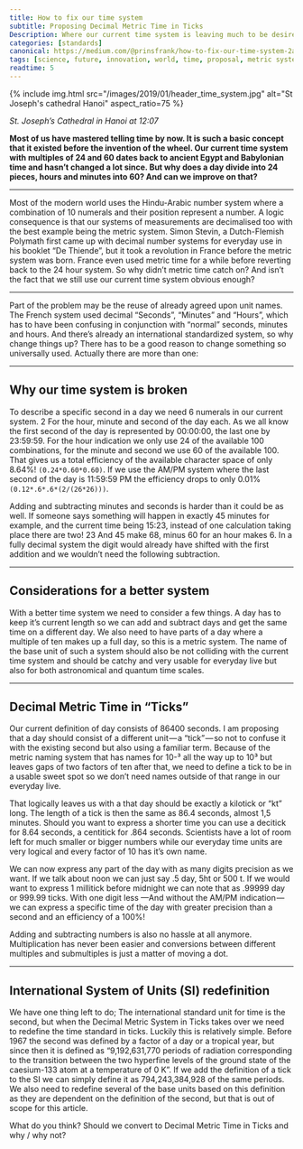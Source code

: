 ```yaml
---
title: How to fix our time system
subtitle: Proposing Decimal Metric Time in Ticks
Description: Where our current time system is leaving much to be desired, i am taking a deep dive in what is wrong and how we can fix it. I am proposing an alternative with Decimal Metric Time in Ticks.
categories: [standards]
canonical: https://medium.com/@prinsfrank/how-to-fix-our-time-system-2a4cedb8260b
tags: [science, future, innovation, world, time, proposal, metric system, decimal, standards]
readtime: 5
---
```


{% include img.html src="/images/2019/01/header_time_system.jpg" alt="St Joseph's cathedral Hanoi" aspect_ratio=75 %}

_St. Joseph’s Cathedral in Hanoi at 12:07_

**Most of us have mastered telling time by now. It is such a basic concept that it existed before the invention of the wheel. Our current time system with multiples of 24 and 60 dates back to ancient Egypt and Babylonian time and hasn’t changed a lot since. But why does a day divide into 24 pieces, hours and minutes into 60? And can we improve on that?**

---

Most of the modern world uses the Hindu-Arabic number system where a combination of 10 numerals and their position represent a number. A logic consequence is that our systems of measurements are decimalised too with the best example being the metric system. Simon Stevin, a Dutch-Flemish Polymath first came up with decimal number systems for everyday use in his booklet “De Thiende”, but it took a revolution in France before the metric system was born. France even used metric time for a while before reverting back to the 24 hour system. So why didn’t metric time catch on? And isn’t the fact that we still use our current time system obvious enough?

---

Part of the problem may be the reuse of already agreed upon unit names. The French system used decimal “Seconds”, “Minutes” and “Hours”, which has to have been confusing in conjunction with “normal” seconds, minutes and hours. And there’s already an international standardized system, so why change things up? There has to be a good reason to change something so universally used. Actually there are more than one:

---

## Why our time system is broken
To describe a specific second in a day we need 6 numerals in our current system. 2 For the hour, minute and second of the day each. As we all know the first second of the day is represented by 00:00:00, the last one by 23:59:59. For the hour indication we only use 24 of the available 100 combinations, for the minute and second we use 60 of the available 100. That gives us a total efficiency of the available character space of only 8.64%! `(0.24*0.60*0.60)`. If we use the AM/PM system where the last second of the day is 11:59:59 PM the efficiency drops to only 0.01% `(0.12*.6*.6*(2/(26*26)))`.

Adding and subtracting minutes and seconds is harder than it could be as well. If someone says something will happen in exactly 45 minutes for example, and the current time being 15:23, instead of one calculation taking place there are two! 23 And 45 make 68, minus 60 for an hour makes 6. In a fully decimal system the digit would already have shifted with the first addition and we wouldn’t need the following subtraction.

---

## Considerations for a better system
With a better time system we need to consider a few things. A day has to keep it’s current length so we can add and subtract days and get the same time on a different day. We also need to have parts of a day where a multiple of ten makes up a full day, so this is a metric system. The name of the base unit of such a system should also be not colliding with the current time system and should be catchy and very usable for everyday live but also for both astronomical and quantum time scales.

---

## Decimal Metric Time in “Ticks”
Our current definition of day consists of 86400 seconds. I am proposing that a day should consist of a different unit — a “tick” — so not to confuse it with the existing second but also using a familiar term. Because of the metric naming system that has names for 10-³ all the way up to 10³ but leaves gaps of two factors of ten after that, we need to define a tick to be in a usable sweet spot so we don’t need names outside of that range in our everyday live.

That logically leaves us with a that day should be exactly a kilotick or “kt” long. The length of a tick is then the same as 86.4 seconds, almost 1,5 minutes. Should you want to express a shorter time you can use a decitick for 8.64 seconds, a centitick for .864 seconds. Scientists have a lot of room left for much smaller or bigger numbers while our everyday time units are very logical and every factor of 10 has it’s own name.

We can now express any part of the day with as many digits precision as we want. If we talk about noon we can just say .5 day, 5ht or 500 t. If we would want to express 1 millitick before midnight we can note that as .99999 day or 999.99 ticks. With one digit less —And without the AM/PM indication — we can express a specific time of the day with greater precision than a second and an efficiency of a 100%!

Adding and subtracting numbers is also no hassle at all anymore. Multiplication has never been easier and conversions between different multiples and submultiples is just a matter of moving a dot.

---

## International System of Units (SI) redefinition
We have one thing left to do; The international standard unit for time is the second, but when the Decimal Metric System in Ticks takes over we need to redefine the time standard in ticks. Luckily this is relatively simple. Before 1967 the second was defined by a factor of a day or a tropical year, but since then it is defined as “9,192,631,770 periods of radiation corresponding to the transition between the two hyperfine levels of the ground state of the caesium-133 atom at a temperature of 0 K”. If we add the definition of a tick to the SI we can simply define it as 794,243,384,928 of the same periods. We also need to redefine several of the base units based on this definition as they are dependent on the definition of the second, but that is out of scope for this article.

What do you think? Should we convert to Decimal Metric Time in Ticks and why / why not?